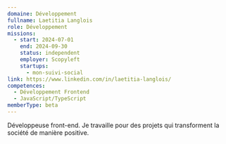 ```yaml
---
domaine: Développement
fullname: Laetitia Langlois
role: Développement
missions:
  - start: 2024-07-01
    end: 2024-09-30
    status: independent
    employer: Scopyleft
    startups:
      - mon-suivi-social
link: https://www.linkedin.com/in/laetitia-langlois/
competences:
  - Développement Frontend
  - JavaScript/TypeScript
memberType: beta
---
```

Développeuse front-end. Je travaille pour des projets qui transforment la société de manière positive.